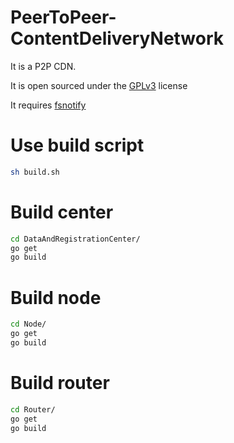# PeerToPeer-ContentDeliveryNetwork
It is a P2P CDN.

It is open sourced under the [GPLv3](https://github.com/cyx20080216/Simple-ContentDeliveryNetwork/blob/master/LICENSE) license 

It requires [fsnotify](https://github.com/fsnotify/fsnotify)
# Use build script
```bash
sh build.sh
```
# Build center
```bash
cd DataAndRegistrationCenter/
go get
go build
```
# Build node
```bash
cd Node/
go get
go build
```
# Build router
```bash
cd Router/
go get
go build
```
